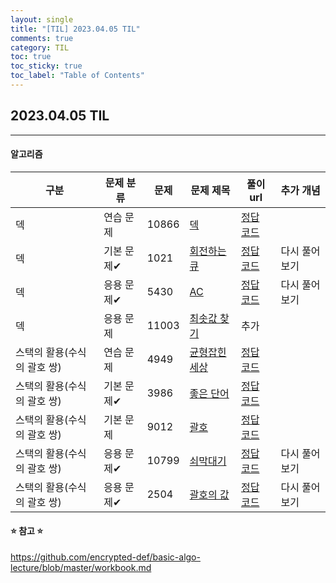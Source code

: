 ```yaml
---
layout: single
title: "[TIL] 2023.04.05 TIL"
comments: true
category: TIL
toc: true
toc_sticky: true
toc_label: "Table of Contents"
---
```


## 2023.04.05 TIL

---

####  알고리즘

| 구분               | 문제 분류  | 문제    | 문제 제목                                | 풀이 url                                                                                                              | 추가 개념   |
|------------------|--------|-------|--------------------------------------|---------------------------------------------------------------------------------------------------------------------|---------|
| 덱                | 연습 문제 | 10866 | [덱](https://www.acmicpc.net/problem/10866) | [정답 코드](https://eivomin.github.io/baekjoon/%EB%B0%B1%EC%A4%80-10866-%EB%8D%B1/)                                     |         |
| 덱                | 기본 문제✔ | 1021 | [회전하는 큐](https://www.acmicpc.net/problem/1021) | [정답 코드](https://eivomin.github.io/baekjoon/%EB%B0%B1%EC%A4%80-1021-%ED%9A%8C%EC%A0%84%ED%95%98%EB%8A%94-%ED%81%90/) | 다시 풀어보기 |
| 덱                | 응용 문제✔ | 5430 | [AC](https://www.acmicpc.net/problem/5430) | [정답 코드](https://eivomin.github.io/baekjoon/%EB%B0%B1%EC%A4%80-5430-AC/)                                             | 다시 풀어보기 |
| 덱                | 응용 문제 | 11003 | [최솟값 찾기](https://www.acmicpc.net/problem/11003) | 추가                                                                                                                  |         |
| 스택의 활용(수식의 괄호 쌍) | 연습 문제 | 4949 | [균형잡힌 세상](https://www.acmicpc.net/problem/4949) | [정답 코드]() |         |
| 스택의 활용(수식의 괄호 쌍) | 기본 문제✔ | 3986 | [좋은 단어](https://www.acmicpc.net/problem/3986) | [정답 코드]() |         |
| 스택의 활용(수식의 괄호 쌍) | 기본 문제  | 9012 | [괄호](https://www.acmicpc.net/problem/9012) | [정답 코드]() |         |
| 스택의 활용(수식의 괄호 쌍) | 응용 문제✔ | 10799 | [쇠막대기](https://www.acmicpc.net/problem/10799) | [정답 코드]() | 다시 풀어보기 |
| 스택의 활용(수식의 괄호 쌍) | 응용 문제✔ | 2504 | [괄호의 값](https://www.acmicpc.net/problem/2504) | [정답 코드]() | 다시 풀어보기 |

#### ⭐️ 참고 ⭐️
<https://github.com/encrypted-def/basic-algo-lecture/blob/master/workbook.md>
